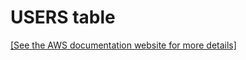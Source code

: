 # USERS table<a name="r_userstable"></a>

[\[See the AWS documentation website for more details\]](http://docs.aws.amazon.com/redshift/latest/dg/r_userstable.html)
